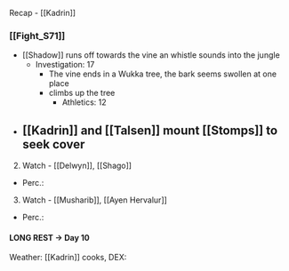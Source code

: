 Recap - [[Kadrin]]

### [[Fight_S71]]
- [[Shadow]] runs off towards the vine an whistle sounds into the jungle
	- Investigation: 17
		- The vine ends in a Wukka tree, the bark seems swollen at one place
		- climbs up the tree
			- Athletics: 12
-  [[Kadrin]] and [[Talsen]] mount [[Stomps]] to seek cover
	- 


2. Watch - [[Delwyn]], [[Shago]]
- Perc.: 

3. Watch -  [[Musharib]], [[Ayen Hervalur]]
- Perc.: 

#### LONG REST -> Day 10
Weather:
[[Kadrin]] cooks, DEX: 